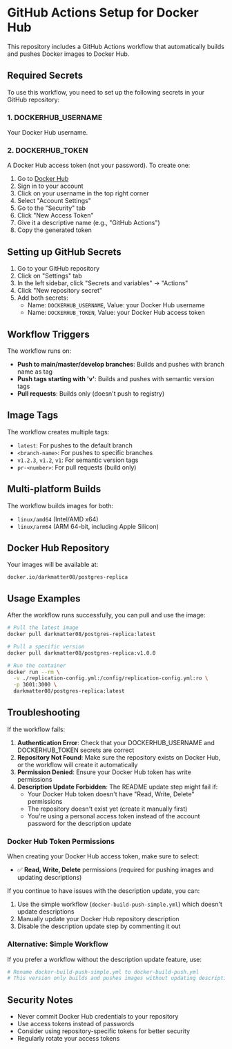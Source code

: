 # GitHub Actions Setup for Docker Hub

This repository includes a GitHub Actions workflow that automatically builds and pushes Docker images to Docker Hub.

## Required Secrets

To use this workflow, you need to set up the following secrets in your GitHub repository:

### 1. DOCKERHUB_USERNAME
Your Docker Hub username.

### 2. DOCKERHUB_TOKEN
A Docker Hub access token (not your password). To create one:

1. Go to [Docker Hub](https://hub.docker.com/)
2. Sign in to your account
3. Click on your username in the top right corner
4. Select "Account Settings"
5. Go to the "Security" tab
6. Click "New Access Token"
7. Give it a descriptive name (e.g., "GitHub Actions")
8. Copy the generated token

## Setting up GitHub Secrets

1. Go to your GitHub repository
2. Click on "Settings" tab
3. In the left sidebar, click "Secrets and variables" → "Actions"
4. Click "New repository secret"
5. Add both secrets:
   - Name: `DOCKERHUB_USERNAME`, Value: your Docker Hub username
   - Name: `DOCKERHUB_TOKEN`, Value: your Docker Hub access token

## Workflow Triggers

The workflow runs on:
- **Push to main/master/develop branches**: Builds and pushes with branch name as tag
- **Push tags starting with 'v'**: Builds and pushes with semantic version tags
- **Pull requests**: Builds only (doesn't push to registry)

## Image Tags

The workflow creates multiple tags:
- `latest`: For pushes to the default branch
- `<branch-name>`: For pushes to specific branches
- `v1.2.3`, `v1.2`, `v1`: For semantic version tags
- `pr-<number>`: For pull requests (build only)

## Multi-platform Builds

The workflow builds images for both:
- `linux/amd64` (Intel/AMD x64)
- `linux/arm64` (ARM 64-bit, including Apple Silicon)

## Docker Hub Repository

Your images will be available at:
```
docker.io/darkmatter08/postgres-replica
```

## Usage Examples

After the workflow runs successfully, you can pull and use the image:

```bash
# Pull the latest image
docker pull darkmatter08/postgres-replica:latest

# Pull a specific version
docker pull darkmatter08/postgres-replica:v1.0.0

# Run the container
docker run --rm \
  -v ./replication-config.yml:/config/replication-config.yml:ro \
  -p 3001:3000 \
  darkmatter08/postgres-replica:latest
```

## Troubleshooting

If the workflow fails:

1. **Authentication Error**: Check that your DOCKERHUB_USERNAME and DOCKERHUB_TOKEN secrets are correct
2. **Repository Not Found**: Make sure the repository exists on Docker Hub, or the workflow will create it automatically
3. **Permission Denied**: Ensure your Docker Hub token has write permissions
4. **Description Update Forbidden**: The README update step might fail if:
   - Your Docker Hub token doesn't have "Read, Write, Delete" permissions
   - The repository doesn't exist yet (create it manually first)
   - You're using a personal access token instead of the account password for the description update

### Docker Hub Token Permissions

When creating your Docker Hub access token, make sure to select:
- ✅ **Read, Write, Delete** permissions (required for pushing images and updating descriptions)

If you continue to have issues with the description update, you can:
1. Use the simple workflow (`docker-build-push-simple.yml`) which doesn't update descriptions
2. Manually update your Docker Hub repository description
3. Disable the description update step by commenting it out

### Alternative: Simple Workflow

If you prefer a workflow without the description update feature, use:
```yaml
# Rename docker-build-push-simple.yml to docker-build-push.yml
# This version only builds and pushes images without updating descriptions
```

## Security Notes

- Never commit Docker Hub credentials to your repository
- Use access tokens instead of passwords
- Consider using repository-specific tokens for better security
- Regularly rotate your access tokens
